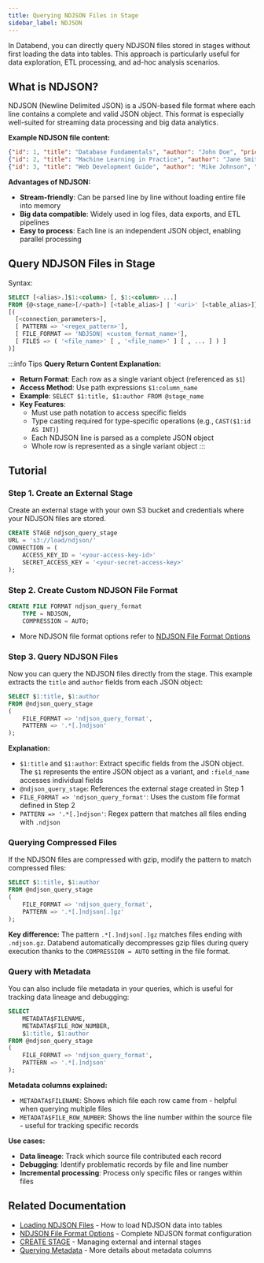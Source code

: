 ```yaml
---
title: Querying NDJSON Files in Stage
sidebar_label: NDJSON
---
```


In Databend, you can directly query NDJSON files stored in stages without first loading the data into tables. This approach is particularly useful for data exploration, ETL processing, and ad-hoc analysis scenarios.

## What is NDJSON?

NDJSON (Newline Delimited JSON) is a JSON-based file format where each line contains a complete and valid JSON object. This format is especially well-suited for streaming data processing and big data analytics.

**Example NDJSON file content:**
```json
{"id": 1, "title": "Database Fundamentals", "author": "John Doe", "price": 45.50, "category": "Technology"}
{"id": 2, "title": "Machine Learning in Practice", "author": "Jane Smith", "price": 68.00, "category": "AI"}
{"id": 3, "title": "Web Development Guide", "author": "Mike Johnson", "price": 52.30, "category": "Frontend"}
```

**Advantages of NDJSON:**
- **Stream-friendly**: Can be parsed line by line without loading entire file into memory
- **Big data compatible**: Widely used in log files, data exports, and ETL pipelines
- **Easy to process**: Each line is an independent JSON object, enabling parallel processing

## Query NDJSON Files in Stage

Syntax:
```sql
SELECT [<alias>.]$1:<column> [, $1:<column> ...] 
FROM {@<stage_name>[/<path>] [<table_alias>] | '<uri>' [<table_alias>]} 
[( 
  [<connection_parameters>],
  [ PATTERN => '<regex_pattern>'],
  [ FILE_FORMAT => 'NDJSON| <custom_format_name>'],
  [ FILES => ( '<file_name>' [ , '<file_name>' ] [ , ... ] ) ]
)]
```


:::info Tips
**Query Return Content Explanation:**

* **Return Format**: Each row as a single variant object (referenced as `$1`)
* **Access Method**: Use path expressions `$1:column_name`
* **Example**: `SELECT $1:title, $1:author FROM @stage_name`
* **Key Features**:
  * Must use path notation to access specific fields
  * Type casting required for type-specific operations (e.g., `CAST($1:id AS INT)`)
  * Each NDJSON line is parsed as a complete JSON object
  * Whole row is represented as a single variant object
:::

## Tutorial

### Step 1. Create an External Stage

Create an external stage with your own S3 bucket and credentials where your NDJSON files are stored.
```sql
CREATE STAGE ndjson_query_stage 
URL = 's3://load/ndjson/' 
CONNECTION = (
    ACCESS_KEY_ID = '<your-access-key-id>' 
    SECRET_ACCESS_KEY = '<your-secret-access-key>'
);
```

### Step 2. Create Custom NDJSON File Format

```sql
CREATE FILE FORMAT ndjson_query_format 
    TYPE = NDJSON,
    COMPRESSION = AUTO;
```

- More NDJSON file format options refer to [NDJSON File Format Options](/sql/sql-reference/file-format-options#ndjson-options)

### Step 3. Query NDJSON Files

Now you can query the NDJSON files directly from the stage. This example extracts the `title` and `author` fields from each JSON object:

```sql
SELECT $1:title, $1:author
FROM @ndjson_query_stage
(
    FILE_FORMAT => 'ndjson_query_format',
    PATTERN => '.*[.]ndjson'
);
```

**Explanation:**
- `$1:title` and `$1:author`: Extract specific fields from the JSON object. The `$1` represents the entire JSON object as a variant, and `:field_name` accesses individual fields
- `@ndjson_query_stage`: References the external stage created in Step 1
- `FILE_FORMAT => 'ndjson_query_format'`: Uses the custom file format defined in Step 2
- `PATTERN => '.*[.]ndjson'`: Regex pattern that matches all files ending with `.ndjson`

### Querying Compressed Files

If the NDJSON files are compressed with gzip, modify the pattern to match compressed files:

```sql
SELECT $1:title, $1:author
FROM @ndjson_query_stage
(
    FILE_FORMAT => 'ndjson_query_format',
    PATTERN => '.*[.]ndjson[.]gz'
);
```

**Key difference:** The pattern `.*[.]ndjson[.]gz` matches files ending with `.ndjson.gz`. Databend automatically decompresses gzip files during query execution thanks to the `COMPRESSION = AUTO` setting in the file format.
### Query with Metadata

You can also include file metadata in your queries, which is useful for tracking data lineage and debugging:

```sql
SELECT
    METADATA$FILENAME,
    METADATA$FILE_ROW_NUMBER,
    $1:title, $1:author
FROM @ndjson_query_stage
(
    FILE_FORMAT => 'ndjson_query_format',
    PATTERN => '.*[.]ndjson'
);
```

**Metadata columns explained:**
- `METADATA$FILENAME`: Shows which file each row came from - helpful when querying multiple files
- `METADATA$FILE_ROW_NUMBER`: Shows the line number within the source file - useful for tracking specific records

**Use cases:**
- **Data lineage**: Track which source file contributed each record
- **Debugging**: Identify problematic records by file and line number
- **Incremental processing**: Process only specific files or ranges within files

## Related Documentation

- [Loading NDJSON Files](../03-load-semistructured/03-load-ndjson.md) - How to load NDJSON data into tables
- [NDJSON File Format Options](/sql/sql-reference/file-format-options#ndjson-options) - Complete NDJSON format configuration
- [CREATE STAGE](/sql/sql-commands/ddl/stage/ddl-create-stage) - Managing external and internal stages
- [Querying Metadata](./04-querying-metadata.md) - More details about metadata columns